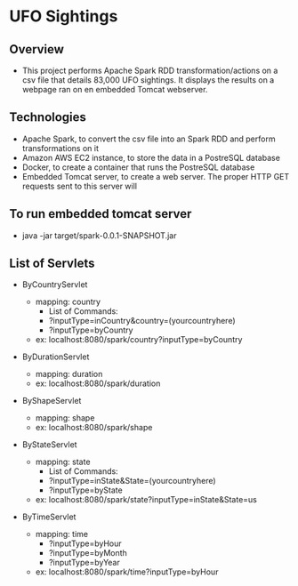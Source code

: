 # UFO Sightings

## Overview
- This project performs Apache Spark RDD transformation/actions on a csv file that details 83,000 UFO sightings. It displays the results on a webpage ran on en embedded Tomcat webserver.

## Technologies
- Apache Spark, to convert the csv file into an Spark RDD and perform transformations on it
- Amazon AWS EC2 instance, to store the data in a PostreSQL database
- Docker, to create a container that runs the PostreSQL database
- Embedded Tomcat server, to create a web server. The proper HTTP GET requests sent to this server will 


## To run embedded tomcat server
- java -jar target/spark-0.0.1-SNAPSHOT.jar

## List of Servlets

- ByCountryServlet
    - mapping: country
        - List of Commands: 
        - ?inputType=inCountry&country=(yourcountryhere)    
        - ?inputType=byCountry
    - ex: localhost:8080/spark/country?inputType=byCountry

- ByDurationServlet
    - mapping: duration
    - ex: localhost:8080/spark/duration

- ByShapeServlet
    - mapping: shape
    - ex: localhost:8080/spark/shape

- ByStateServlet
    - mapping: state
        - List of Commands:
        - ?inputType=inState&State=(yourcountryhere)    
        - ?inputType=byState
    - ex: localhost:8080/spark/state?inputType=inState&State=us

- ByTimeServlet
    - mapping: time
        - ?inputType=byHour
        - ?inputType=byMonth
        - ?inputType=byYear
    - ex: localhost:8080/spark/time?inputType=byHour





